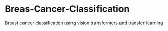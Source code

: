 # Breas-Cancer-Classification
Breast cancer classification using vision transformers and transfer learning
